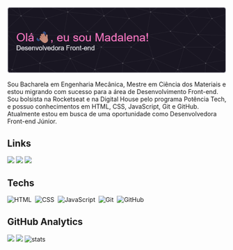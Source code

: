 ![Header](https://github.com/madalena-rocha/madalena-rocha/blob/main/assets/github-header-image.png)

Sou Bacharela em Engenharia Mecânica, Mestre em Ciência dos Materiais e estou migrando com sucesso para a área de Desenvolvimento Front-end. Sou bolsista na Rocketseat e na Digital House pelo programa Potência Tech, e possuo conhecimentos em HTML, CSS, JavaScript, Git e GitHub. Atualmente estou em busca de uma oportunidade como Desenvolvedora Front-end Júnior.

## Links
                
<a href="https://www.linkedin.com/in/madalena-machado-rocha-a79242116/" target="_blank"><img src="https://img.shields.io/badge/-LinkedIn-%230077B5?style=for-the-badge&logo=linkedin&logoColor=white" target="_blank"></a>
<a href = "mailto:rochamada1997m@gmail.com"><img src="https://img.shields.io/badge/-Gmail-%23333?style=for-the-badge&logo=gmail&logoColor=white" target="_blank"></a> 
<a href="https://www.instagram.com/madalena_machado_r/" target="_blank"><img src="https://img.shields.io/badge/-Instagram-%23E4405F?style=for-the-badge&logo=instagram&logoColor=white" target="_blank"></a>

## Techs

![HTML](https://img.shields.io/badge/-HTML-05122A?style=flat&logo=HTML5)&nbsp;
![CSS](https://img.shields.io/badge/-CSS-05122A?style=flat&logo=CSS3&logoColor=1572B6)&nbsp;
![JavaScript](https://img.shields.io/badge/-JavaScript-05122A?style=flat&logo=javascript)&nbsp;
![Git](https://img.shields.io/badge/-Git-05122A?style=flat&logo=git)&nbsp;
![GitHub](https://img.shields.io/badge/-GitHub-05122A?style=flat&logo=github)&nbsp;

## GitHub Analytics

<img height="180em" src="https://github-readme-stats.vercel.app/api/top-langs/?username=madalena-rocha&layout=compact&langs_count=7&theme=omni"/>
<img height="180em" src="https://github-readme-stats.vercel.app/api?username=madalena-rocha&show_icons=true&theme=omni&include_all_commits=true&count_private=true"/>
<img height="180em" src="https://github-readme-streak-stats.herokuapp.com/?user=madalena-rocha&theme=omni" alt="stats"/>
